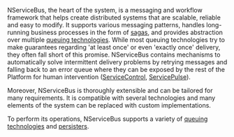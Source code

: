 NServiceBus, the heart of the system, is a messaging and workflow framework that helps create distributed systems that are scalable, reliable and easy to modify. It supports various messaging patterns, handles long-running business processes in the form of [sagas](/nservicebus/sagas), and provides abstraction over multiple [queuing technologies](/transports/). While most queuing technologies try to make guarantees regarding 'at least once' or even 'exactly once' delivery, they often fall short of this promise. NServiceBus contains mechanisms to automatically solve intermittent delivery problems by retrying messages and falling back to an error queue where they can be exposed by the rest of the Platform for human intervention ([ServiceControl](/servicecontrol/), [ServicePulse](/servicepulse/)).

Moreover, NServiceBus is thoroughly extensible and can be tailored for many requirements. It is compatible with several technologies and many elements of the system can be replaced with custom implementations.

To perform its operations, NServiceBus supports a variety of [queuing technologies](https://docs.particular.net/transports/) and [persisters](https://docs.particular.net/persistence/).